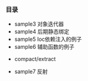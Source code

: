 ### 目录
+ sample3 对象迭代器
+ sample4 后期静态绑定
+ sample5 Ioc依赖注入的例子
+ sample6 辅助函数的例子
 - compact/extract 
+ sample7 反射